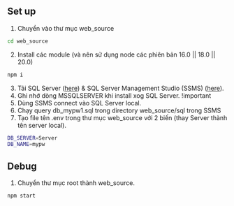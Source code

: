 ## Set up
1. Chuyển vào thư mục web_source
```cmd
cd web_source
```
2. Install các module (và nên sử dụng node các phiên bản 16.0 || 18.0 || 20.0)
```cmd
npm i 
```
3. Tải SQL Server ([here](https://www.microsoft.com/en-us/sql-server/sql-server-downloads)) & SQL Server Management Studio (SSMS) ([here](https://learn.microsoft.com/en-us/sql/ssms/download-sql-server-management-studio-ssms?view=sql-server-ver16)).
4. Ghi nhớ dòng MSSQLSERVER khi install xog SQL Server. !important
5. Dùng SSMS connect vào SQL Server local.
5. Chạy query db_mypw1.sql trong directory web_source/sql trong SSMS 
6. Tạo file tên .env trong thư mục web_source với 2 biến (thay Server thành tên server local).
```bash
DB_SERVER=Server
DB_NAME=mypw
```
## Debug
1. Chuyển thư mục root thành web_source. 
```bash
npm start
```
